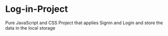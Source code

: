 # Log-in-Project

Pure JavaScript and CSS Project that applies Signin and Login and store the data in the local storage 
